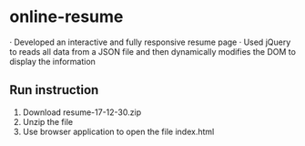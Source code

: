 # online-resume

· Developed an interactive and fully responsive resume page
· Used jQuery to reads all data from a JSON file and then dynamically modifies the DOM to display the information

## Run instruction

1. Download resume-17-12-30.zip
2. Unzip the file
3. Use browser application to open the file index.html 
